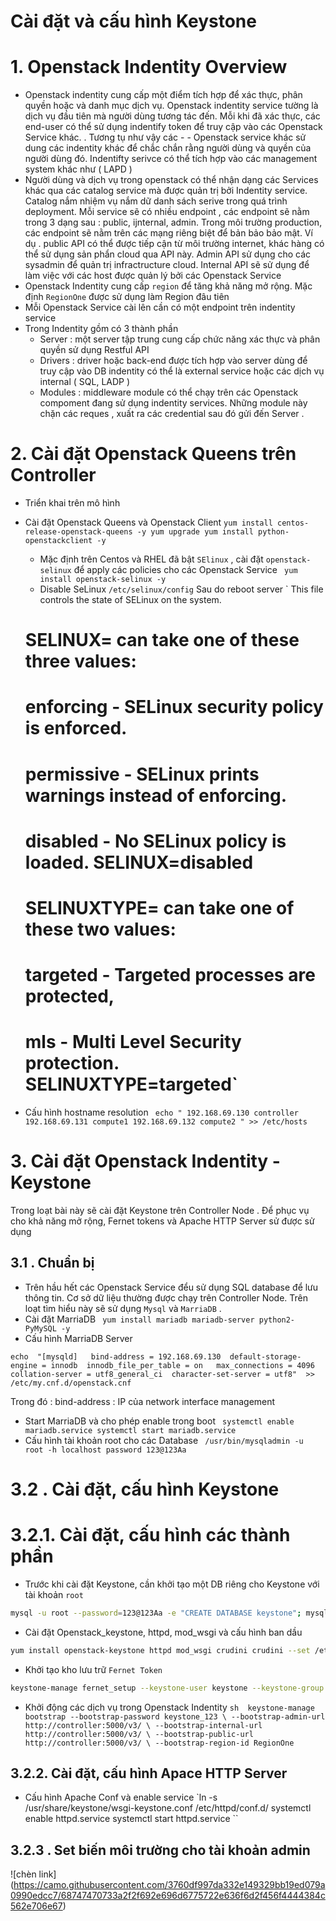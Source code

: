 ﻿# Cài đặt và cấu hình Keystone
# 1. Openstack Indentity Overview
-  Openstack indentity cung cấp một điểm tích hợp để xác thực, phân quyền hoặc và danh mục dịch vụ. Openstack indentity service tường là dịch vụ đầu tiên mà người dùng tương tác đến. Mỗi khi đã xác thực, các end-user có thể sử dụng indentify token để truy cập vào các Openstack Service khác. . Tương tụ như vậy các - - Openstack service khác sử dung các indentity khác để chắc chắn rằng người dùng và quyền của người dùng đó. Indentifty serivce có thể tích hợp vào các management system khác như ( LAPD )
-  Người dùng và dịch vụ trong openstack có thể nhận dạng các Services khác qua các catalog service mà được quản trị bởi Indentity service. Catalog nắm nhiệm vụ nắm dữ danh sách serive trong quá trình deployment. Mỗi service sẽ có nhiều endpoint , các endpoint sẽ nằm trong 3 dạng sau : public, ijnternal, admin. Trong môi trường production, các endpoint sẽ nằm trên các mạng riêng biệt để bản bảo bảo mật. Ví dụ . public API có thể được tiếp cận từ môi trường internet, khác hàng có thể sử dụng sản phẩn cloud qua API này. Admin API sử dụng cho các sysadmin để quản trị infractructure cloud. Internal API sẽ sử dụng để làm việc với các host được quản lý bởi các Openstack Service
-  Openstack Indentity cung cấp `region` để tăng khả năng mở rộng. Mặc định `RegionOne` được sử dụng làm Region đâu tiên
-  Mỗi Openstack Service cài lên cần có một endpoint trên indentity service
-  Trong Indentity gồm có 3 thành phần
      - Server : một server tập trung cung cấp chức năng xác thực và phân quyền sử dụng Restful API
      - Drivers : driver hoặc back-end được tích hợp vào server dùng để truy cập vào DB indentity có thể là external service hoặc các dịch vụ internal ( SQL, LADP )
      - Modules : middleware module có thể chạy trên các Openstack compoment đang sử dụng indentity services. Những module này chặn các reques , xuất ra các credential sau đó gửi đến Server .

# 2. Cài đặt Openstack Queens trên Controller
- Triển khai trên mô hình
- Cài đặt Openstack Queens và Openstack Client
`yum install centos-release-openstack-queens -y
  yum upgrade
  yum install python-openstackclient -y`
  - Mặc định trên Centos và RHEL đã bật `SElinux` , cài đặt `openstack-selinux` để apply các policies cho các Openstack Service 
  ` yum install openstack-selinux -y`
  - Disable SeLinux `/etc/selinux/config` Sau do reboot server
  ` This file controls the state of SELinux on the system.
   # SELINUX= can take one of these three values: 
   # enforcing - SELinux security policy is enforced. 
   # permissive - SELinux prints warnings instead of enforcing.
   # disabled - No SELinux policy is loaded. SELINUX=disabled 
   # SELINUXTYPE= can take one of these two values: 
   # targeted - Targeted processes are protected, 
   # mls - Multi Level Security protection. SELINUXTYPE=targeted`

- Cấu hình hostname resolution
` echo "
 192.168.69.130 controller
  192.168.69.131 compute1
   192.168.69.132 compute2
    " >> /etc/hosts`
# 3. Cài đặt Openstack Indentity - Keystone
Trong loạt bài này sẽ cài đặt Keystone trên Controller Node . Để phục vụ cho khả năng mở rộng, Fernet tokens và Apache HTTP Server sử được sử dụng
## 3.1 . Chuẩn bị
- Trên hầu hết các Openstack Service đểu sử dụng SQL database để lưu thông tin. Cơ sở dữ liệu thường được chạy trên Controller Node. Trên loạt tìm hiểu này sẽ sử dụng `Mysql` và `MarriaDB` .
- Cài đặt MarriaDB
` yum install mariadb mariadb-server python2-PyMySQL -y`
- Cấu hình MarriaDB Server

`echo  "[mysqld]  
 bind-address = 192.168.69.130 
 default-storage-engine =
  innodb  innodb_file_per_table = on  
  max_connections = 4096  
  collation-server = utf8_general_ci 
  character-set-server = utf8"  >> /etc/my.cnf.d/openstack.cnf`

Trong đó : bind-address : IP của network interface management

- Start MarriaDB và cho phép enable trong boot
` systemctl enable mariadb.service
 systemctl start mariadb.service`
 - Cấu hình tài khoản root cho các Database
 ` /usr/bin/mysqladmin -u root -h localhost password 123@123Aa`

# 3.2 . Cài đặt, cấu hình Keystone
# 3.2.1. Cài đặt, cấu hình các thành phần
- Trước khi cài đặt Keystone, cần khởi tạo một DB riêng cho Keystone với tài khoản `root`
``` sh
mysql -u root --password=123@123Aa -e "CREATE DATABASE keystone"; mysql -u root --password=123@123Aa -e "GRANT ALL PRIVILEGES ON keystone.* TO 'keystone'@'localhost' \  IDENTIFIED BY 'keystone_123';GRANT ALL PRIVILEGES ON keystone.* TO 'keystone'@'%' \  IDENTIFIED BY 'keystone_123';"
```
- Cài đặt Openstack_keystone, httpd, mod_wsgi và cấu hình ban dầu
``` sh
yum install openstack-keystone httpd mod_wsgi crudini crudini --set /etc/keystone/keystone.conf "database"  "connection"  "mysql+pymysql://keystone:keystone_123@controller/keystone" crudini --set /etc/keystone/keystone.conf "token"  "provider"  "fernet" su -s /bin/sh -c "keystone-manage db_sync" keystone
```
- Khởi tạo kho lưu trữ `Fernet Token`
``` sh 
keystone-manage fernet_setup --keystone-user keystone --keystone-group keystone keystone-manage credential_setup --keystone-user keystone --keystone-group keystone
```
- Khởi động các dịch vụ trong Openstack Indentity
``sh 
keystone-manage bootstrap --bootstrap-password keystone_123 \ --bootstrap-admin-url http://controller:5000/v3/ \ --bootstrap-internal-url http://controller:5000/v3/ \ --bootstrap-public-url http://controller:5000/v3/ \ --bootstrap-region-id RegionOne
``

## 3.2.2. Cài đặt, cấu hình Apace HTTP Server
- Cấu hình Apache Conf và enable service
`ln -s /usr/share/keystone/wsgi-keystone.conf /etc/httpd/conf.d/
 systemctl enable httpd.service
  systemctl start httpd.service
``
## 3.2.3 . Set biến môi trường cho tài khoản admin

![chèn link] (https://camo.githubusercontent.com/3760df997da332e149329bb19ed079a0990edcc7/68747470733a2f2f692e696d6775722e636f6d2f456f4444384c562e706e67)

<!--stackedit_data:
eyJoaXN0b3J5IjpbMTU1ODAxMDI2NF19
-->